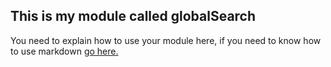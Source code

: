 ## This is my module called globalSearch

You need to explain how to use your module here, if you need to know how to use markdown [go here.](http://daringfireball.net/projects/markdown/)
